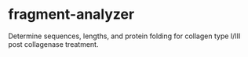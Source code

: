 # fragment-analyzer
Determine sequences, lengths, and protein folding for collagen type I/III post collagenase treatment.
